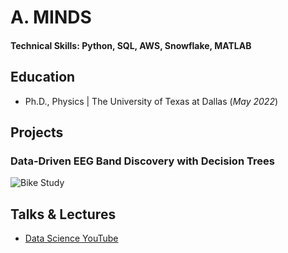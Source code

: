 # A. MINDS

#### Technical Skills: Python, SQL, AWS, Snowflake, MATLAB

## Education
- Ph.D., Physics | The University of Texas at Dallas (_May 2022_)								       		

## Projects
### Data-Driven EEG Band Discovery with Decision Trees

![Bike Study](/assets/img/bike_study.jpeg)

## Talks & Lectures

- [Data Science YouTube](https://www.youtube.com/channel/UCa9gErQ9AE5jT2DZLjXBIdA)


